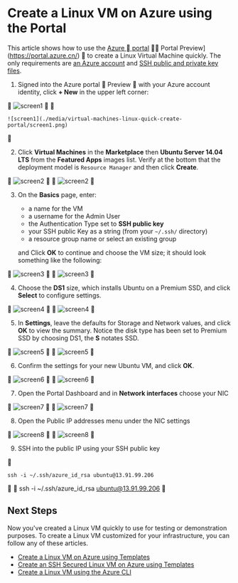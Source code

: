 <properties
    pageTitle="Create a Linux VM using the Azure Portal | Azure"
    description="Create a Linux VM using the Azure Portal."
    services="virtual-machines-linux"
    documentationCenter=""
    authors="vlivech"
    manager="timlt"
    editor=""
    tags="azure-resource-manager"
/>

<tags
    ms.service="virtual-machines-linux"
    ms.workload="infrastructure-services"
    ms.tgt_pltfrm="vm-linux"
    ms.devlang="na"
    ms.topic="hero-article"
    ms.date="08/18/2016"
    wacn.date=""
    ms.author="v-livech"
/>

# Create a Linux VM on Azure using the Portal

This article shows how to use the [Azure  portal](https://portal.azure.cn/)  Portal Preview](https://portal.azure.cn/)  to create a Linux Virtual Machine quickly. The only requirements are [an Azure account](/pricing/1rmb-trial/) and [SSH public and private key files](/documentation/articles/virtual-machines-linux-mac-create-ssh-keys/).


1. Signed into the Azure portal  Preview  with your Azure account identity, click **+ New** in the upper left corner:


    ![screen1](../media/virtual-machines-linux-quick-create-portal/screen1.png)



    ![screen1](./media/virtual-machines-linux-quick-create-portal/screen1.png)


2. Click **Virtual Machines** in the **Marketplace** then **Ubuntu Server 14.04 LTS** from the **Featured Apps** images list.  Verify at the bottom that the deployment model is `Resource Manager` and then click **Create**.


    ![screen2](../media/virtual-machines-linux-quick-create-portal/screen2.png)


    ![screen2](./media/virtual-machines-linux-quick-create-portal/screen2.png)


3. On the **Basics** page, enter:
    - a name for the VM
    - a username for the Admin User
    - the Authentication Type set to **SSH public key**
    - your SSH public Key as a string (from your `~/.ssh/` directory)
    - a resource group name or select an existing group

    and Click **OK** to continue and choose the VM size; it should look something like the following:


    ![screen3](../media/virtual-machines-linux-quick-create-portal/screen3.png)


    ![screen3](./media/virtual-machines-linux-quick-create-portal/screen3.png)


4. Choose the **DS1** size, which installs Ubuntu on a Premium SSD, and click **Select** to configure settings.


    ![screen4](../media/virtual-machines-linux-quick-create-portal/screen4.png)


    ![screen4](./media/virtual-machines-linux-quick-create-portal/screen4.png)


5. In **Settings**, leave the defaults for Storage and Network values, and click **OK** to view the summary.  Notice the disk type has been set to Premium SSD by choosing DS1, the **S** notates SSD.


    ![screen5](../media/virtual-machines-linux-quick-create-portal/screen5.png)


    ![screen5](./media/virtual-machines-linux-quick-create-portal/screen5.png)


6. Confirm the settings for your new Ubuntu VM, and click **OK**.


    ![screen6](../media/virtual-machines-linux-quick-create-portal/screen6.png)


    ![screen6](./media/virtual-machines-linux-quick-create-portal/screen6.png)


7. Open the Portal Dashboard and in **Network interfaces** choose your NIC


    ![screen7](../media/virtual-machines-linux-quick-create-portal/screen7.png)


    ![screen7](./media/virtual-machines-linux-quick-create-portal/screen7.png)


8. Open the Public IP addresses menu under the NIC settings


    ![screen8](../media/virtual-machines-linux-quick-create-portal/screen8.png)


    ![screen8](./media/virtual-machines-linux-quick-create-portal/screen8.png)


9. SSH into the public IP using your SSH public key


```
ssh -i ~/.ssh/azure_id_rsa ubuntu@13.91.99.206
```


	ssh -i ~/.ssh/azure_id_rsa ubuntu@13.91.99.206


## Next Steps

Now you've created a Linux VM quickly to use for testing or demonstration purposes. To create a Linux VM customized for your infrastructure, you can follow any of these articles.

- [Create a Linux VM on Azure using Templates](/documentation/articles/virtual-machines-linux-cli-deploy-templates/)
- [Create an SSH Secured Linux VM on Azure using Templates](/documentation/articles/virtual-machines-linux-create-ssh-secured-vm-from-template/)
- [Create a Linux VM using the Azure CLI](/documentation/articles/virtual-machines-linux-create-cli-complete/)
